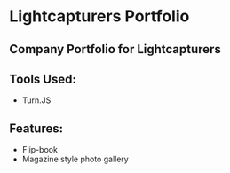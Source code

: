 # Lightcapturers Portfolio
## Company Portfolio for Lightcapturers


## Tools Used:
* Turn.JS

## Features:
* Flip-book
* Magazine style photo gallery
